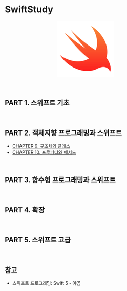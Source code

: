 # SwiftStudy

<p align="center">
<img src="/Images/Swift_Logo.png" width="35%">
</p>

<br>

## PART 1. 스위프트 기초

<br>

## PART 2. 객체지향 프로그래밍과 스위프트
- [CHAPTER 9. 구조체와 클래스](/2_OOP_with_Swift/chapter9_Stuct_and_Class.md)
- [CHAPTER 10. 프로퍼티와 메서드](/2_OOP_with_Swift//chapter10_Properties_and_Methods.md)

<br>

## PART 3. 함수형 프로그래밍과 스위프트

<br>

## PART 4. 확장

<br>

## PART 5. 스위프트 고급

<br>

## 참고 

- 스위프트 프로그래밍: Swift 5 - 야곰
